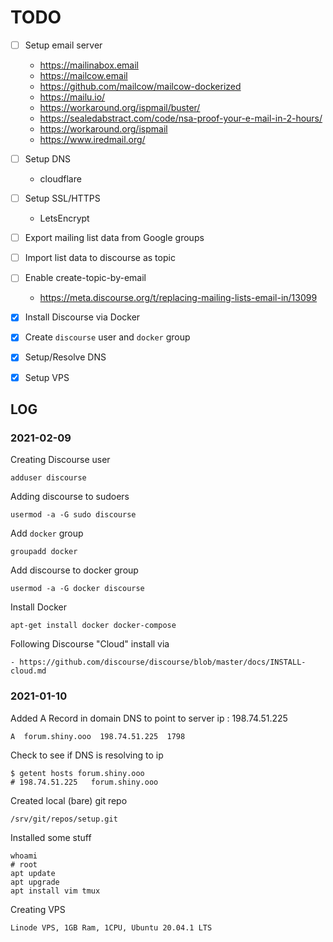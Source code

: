 # TODO

- [ ] Setup email server
	- https://mailinabox.email
	- https://mailcow.email
	- https://github.com/mailcow/mailcow-dockerized
	- https://mailu.io/
	- https://workaround.org/ispmail/buster/
	- https://sealedabstract.com/code/nsa-proof-your-e-mail-in-2-hours/
	- https://workaround.org/ispmail
	- https://www.iredmail.org/
- [ ] Setup DNS
	- cloudflare
- [ ] Setup SSL/HTTPS
	- LetsEncrypt
- [ ] Export mailing list data from Google groups
- [ ] Import list data to discourse as topic
- [ ] Enable create-topic-by-email
	- https://meta.discourse.org/t/replacing-mailing-lists-email-in/13099
- [x] Install Discourse via Docker
- [x] Create `discourse` user and `docker` group
- [x] Setup/Resolve DNS
- [x] Setup VPS


## LOG


### 2021-02-09

Creating Discourse user

	adduser discourse

Adding discourse to sudoers

	usermod -a -G sudo discourse

Add `docker` group
	
	groupadd docker

Add discourse to docker group

	usermod -a -G docker discourse

Install Docker

	apt-get install docker docker-compose

Following Discourse "Cloud" install via 

	- https://github.com/discourse/discourse/blob/master/docs/INSTALL-cloud.md



### 2021-01-10

Added A Record in domain DNS to point to server ip : 198.74.51.225

	A  forum.shiny.ooo  198.74.51.225  1798


Check to see if DNS is resolving to ip

	$ getent hosts forum.shiny.ooo
	# 198.74.51.225   forum.shiny.ooo


Created local (bare) git repo

	/srv/git/repos/setup.git


Installed some stuff

	whoami
	# root
	apt update
	apt upgrade
	apt install vim tmux


Creating VPS

	Linode VPS, 1GB Ram, 1CPU, Ubuntu 20.04.1 LTS



